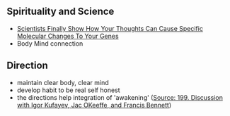 ## Spirituality and Science

* [Scientists Finally Show How Your Thoughts Can Cause Specific Molecular Changes To Your Genes](http://www.tunedbody.com/scientists-finally-show-thoughts-can-cause-specific-molecular-changes-genes/#)
* Body Mind connection

## Direction

* maintain clear body, clear mind
* develop habit to be real self honest
* the directions help integration of 'awakening' ([Source: 199. Discussion with Igor Kufayev, Jac OKeeffe, and Francis Bennett](http://batgap.com/podpress_trac/feed/12353/0/199_igor_jac_francis.mp3))
